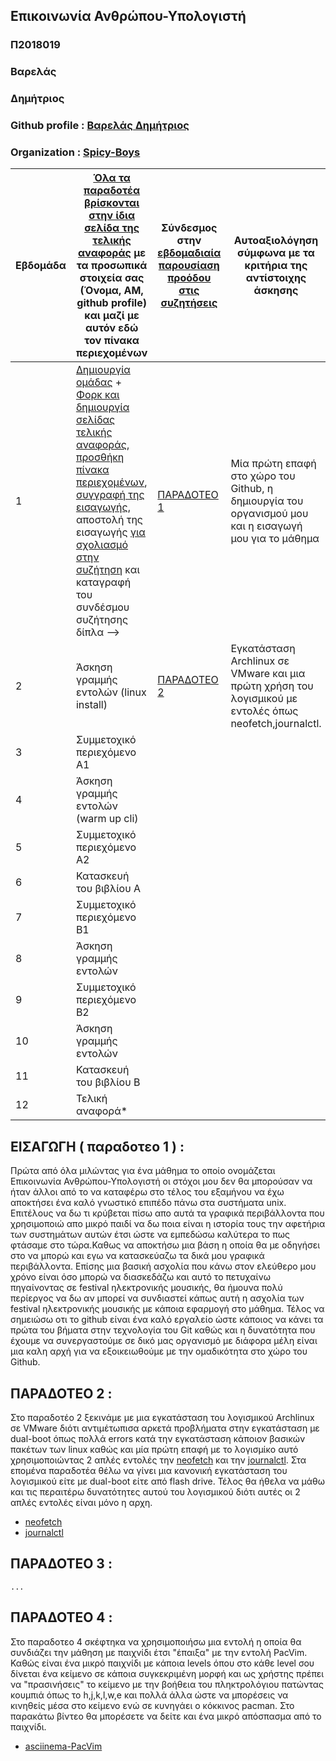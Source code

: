 
## Επικοινωνία Ανθρώπου-Υπολογιστή
### Π2018019
### Βαρελάς
### Δημήτριος
### Github profile : [Βαρελάς Δημήτριος](https://github.com/dimitrisvarelas)
### Organization : [Spicy-Boys](https://github.com/SPICY-BOYS)

| Εβδομάδα | [Όλα τα παραδοτέα βρίσκονται στην ίδια σελίδα της τελικής αναφοράς](https://courses-ionio.github.io/help/deliverables/) με τα προσωπικά στοιχεία σας (Όνομα, ΑΜ, github profile) και μαζί με αυτόν εδώ τον πίνακα περιεχομένων | Σύνδεσμος στην [εβδομαδιαία παρουσίαση προόδου στις συζητήσεις](https://github.com/courses-ionio/help/discussions/categories/show-and-tell) | Αυτοαξιολόγηση σύμφωνα με τα κριτήρια της αντίστοιχης άσκησης |
| --- | --- | --- | --- |
| 1 |  [Δημιουργία ομάδας](https://github.com/courses-ionio/hci/discussions/1794) + [Φορκ και δημιουργία σελίδας τελικής αναφοράς](https://courses-ionio.github.io/help/guide/), [προσθήκη πίνακα περιεχομένων](https://raw.githubusercontent.com/courses-ionio/hci/master/README.md), [συγγραφή της εισαγωγής](https://courses-ionio.github.io/help/intro/), αποστολή της εισαγωγής [για σχολιασμό στην συζήτηση](https://github.com/courses-ionio/help/discussions/categories/show-and-tell) και καταγραφή του συνδέσμου συζήτησης δίπλα --> |[ΠΑΡΑΔΟΤΕΟ 1](https://github.com/courses-ionio/help/discussions/1041) |Μία πρώτη επαφή στο χώρο του Github, η δημιουργία του οργανισμού μου και η εισαγωγή μου για το μάθημα |
| 2 | Άσκηση γραμμής εντολών (linux install) | [ΠΑΡΑΔΟΤΕΟ 2](https://github.com/courses-ionio/help/discussions/1254) |Εγκατάσταση Archlinux σε VMware και μια πρώτη χρήση του λογισμικού με εντολές όπως neofetch,journalctl. |
| 3 | Συμμετοχικό περιεχόμενο A1 | | |
| 4 | Άσκηση γραμμής εντολών (warm up cli) | | |
| 5 | Συμμετοχικό περιεχόμενο A2 | | |
| 6 | Κατασκευή του βιβλίου Α | | |
| 7 | Συμμετοχικό περιεχόμενο B1 | | |
| 8 | Άσκηση γραμμής εντολών | | |
| 9 | Συμμετοχικό περιεχόμενο B2 | | |
| 10 | Άσκηση γραμμής εντολών | | |
| 11 | Κατασκευή του βιβλίου Β | | |
| 12 | Τελική αναφορά* | | |

## ΕΙΣΑΓΩΓΗ ( παραδοτεο 1 ) : 

  Πρώτα από όλα μιλώντας για ένα μάθημα το οποίο ονομάζεται Επικοινωνία Ανθρώπου-Υπολογιστή οι στόχοι μου δεν θα μπορούσαν να ήταν άλλοι από το να καταφέρω στο τέλος του εξαμήνου να έχω αποκτήσει ένα καλό γνωστικό επιπέδο πάνω στα συστήματα unix. Επιτέλους να δω τι κρύβεται πίσω απο αυτά τα γραφικά περιβάλλοντα που χρησιμοποιώ απο μικρό παιδί να δω ποια είναι η ιστορία τους την αφετήρια των συστημάτων αυτών έτσι ώστε να εμπεδώσω καλύτερα το πως φτάσαμε στο τώρα.Καθως να αποκτήσω μια βάση η οποία θα με οδηγήσει στο να μπορώ και εγω να κατασκεύαζω τα δικά μου γραφικά περιβάλλοντα. Επίσης μια βασική ασχολία που κάνω στον ελεύθερο μου χρόνο είναι όσο μπορώ να διασκεδάζω και αυτό το πετυχαίνω πηγαίνοντας σε festival ηλεκτρονικής μουσικής, θα ήμουνα πολύ περίεργος να δω αν μπορεί να συνδιαστεί κάπως αυτή η ασχολία των festival ηλεκτρονικής μουσικής με κάποια εφαρμογή στο μάθημα. Τέλος να σημειώσω οτι το github είναι ένα καλό εργαλείο ώστε κάποιος να κάνει τα πρώτα του βήματα στην τεχνολογία του Git καθώς και η δυνατότητα που έχουμε να συνεργαστούμε σε δικό μας οργανισμό με διάφορα μέλη είναι μια καλη αρχή για να εξοικειωθούμε με την ομαδικότητα στο χώρο του Github.

## ΠΑΡΑΔΟΤΕΟ 2 : 

  Στο παραδοτέο 2 ξεκινάμε με μια εγκατάσταση του λογισμικού Archlinux σε VMware διότι αντιμέτωπισα αρκετά προβλήματα στην εγκατάσταση με dual-boot όπως πολλά errors κατά την εγκατάσταση κάποιον βασικών πακέτων των linux καθώς και μία πρώτη επαφή με το λογισμίκο αυτό χρησιμοποιώντας 2 απλές εντολές την [neofetch](https://asciinema.org/a/1YmbSuUwsj5InLi6p4siXiJhU) και την [journalctl](https://asciinema.org/a/mIRYLa9YajsMXkPzoGI4mAHI7). Στα επομένα παραδοτέα θέλω να γίνει μια κανονική εγκατάσταση του λογισμικού είτε με dual-boot είτε από flash drive. Τέλος θα ήθελα να μάθω και τις περαιτέρω δυνατότητες αυτού του λογισμικού διότι αυτές οι 2 απλές εντολές είναι μόνο η αρχη.

* [neofetch](https://asciinema.org/a/1YmbSuUwsj5InLi6p4siXiJhU)
* [journalctl](https://asciinema.org/a/mIRYLa9YajsMXkPzoGI4mAHI7)

## ΠΑΡΑΔΟΤΕΟ 3 : 
    ...
    
## ΠΑΡΑΔΟΤΕΟ 4 :
  Στο παραδοτεο 4 σκέφτηκα να χρησιμοποιήσω μια εντολή η οποία θα συνδιάζει την μάθηση με παιχνίδι έτσι "έπαιξα" με την εντολή PacVim. Καθώς είναι ένα μικρό παιχνίδι με κάποια levels όπου στο κάθε level σου δίνεται ένα κείμενο σε κάποια συγκεκριμένη μορφή και ως χρήστης πρέπει να "πρασινήσεις" το κείμενο με την βοήθεια του πληκτρολόγιου πατώντας κουμπιά όπως το h,j,k,l,w,e και πολλά άλλα ώστε να μπορέσεις να κινηθείς μέσα στο κείμενο ενώ σε κυνηγάει ο κόκκινος pacman. Στο παρακάτω βίντεο θα μπορέσετε να δείτε και ένα μικρό απόσπασμα από το παιχνίδι.
  
  * [asciinema-PacVim](https://asciinema.org/a/537640)









